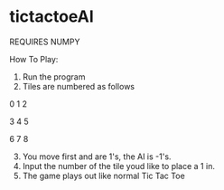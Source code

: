 # tictactoeAI
REQUIRES NUMPY

How To Play:
1) Run the program
2) Tiles are numbered as follows

0 1 2

3 4 5

6 7 8

3) You move first and are 1's, the AI is -1's.
4) Input the number of the tile youd like to place a 1 in.
5) The game plays out like normal Tic Tac Toe
